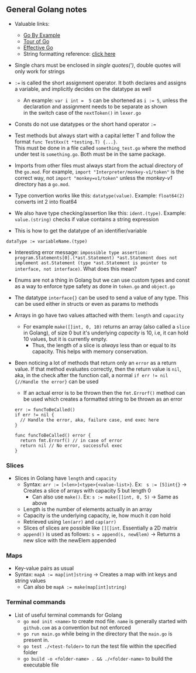 ## General Golang notes
- Valuable links: 
  - [Go By Example](https://gobyexample.com/)
  - [Tour of Go](https://go.dev/tour/list) 
  - [Effective Go](https://go.dev/doc/effective_go)
  - String formatting reference: [click here](https://gobyexample.com/string-formatting)

- Single chars must be enclosed in *single quotes(')*, double quotes will only work for strings
- `:=` is called the short assignment operator. It both declares and assigns a variable, and implicitly decides on the datatype as well
  - An example: `var i int =  5` can be shortened as `i := 5`, unless the declaration and assignment needs to be separate as shown  
  in the switch case of the `nextToken()` in `lexer.go`
- Consts do not use datatypes or the short hand operator `:=`

- Test methods but always start with a capital letter T and follow the format `func TestXxx(t *testing.T) {...}`.  
This must be done in a file called `something_test.go` where the method under test is `something.go`. Both must be in the same package.
- Imports from other files must always start from the actual directory of the `go.mod`. For example, `import "Interpreter/monkey-v1/token"` is the correct way, not `import "monkey=v1/token"` unless the *monkey-v1* directory has a `go.mod`. 


- Type convertion works like this: `datatype(value)`. Example: `float64(2)` converts int 2 into float64
- We also have type checking/assertion like this: `ident.(type)`. Example: `value.(string)` checks if value contains a string expression
- This is how to get the datatype of an identifier/variable
```
dataType := variableName.(type)
```
- Interesting error message: `impossible type assertion: program.Statements[0].(*ast.Statement)
	*ast.Statement does not implement ast.Statement (type *ast.Statement is pointer to interface, not interface)`. What does this mean?

- Enums are not a thing in Golang but we can use custom types and const as a way to enforce type safety as done in `token.go` and `object.go`
- The datatype `interface{}` can be used to send a value of any type. This can be used either in structs or even as params to methods
- Arrays in go have two values attached with them: `length` and `capacity`
  - For example `make([]int, 0, 10)` returns an array (also called a `slice` in Golang), of size 0 but it's underlying *capacity* is 10, i.e, it can hold 10 values, but it is currently empty.
    - Thus, the length of a slice is *always* less than or equal to its capacity. This helps with memory conservation.
- Been noticing a lot of methods that return only an `error` as a return value. If that method evaluates correctly, then the return value is `nil`, aka, in the check after the function call, a normal `if err != nil {//Handle the error}` can be used
  - If an actual error is to be thrown then the `fmt.Errorf()` method can be used which creates a formatted string to be thrown as an error
  ```
  err := funcToBeCalled()
  if err != nil {
    // Handle the error, aka, failure case, end exec here
  }
  
  func funcToBeCalled() error {
    return fmt.Errorf() // in case of error
    return nil // No error, successful exec
  }
  ```

### Slices
- Slices in Golang have `length` and `capacity`
  - Syntax: `arr := [<len>]<type>{<value-list>}`. Ex: ` s := [5]int{}` -> Creates a slice of arrays with capacity 5 but length 0
    - Can also use `make()`. Ex: `s := make([]int, 0, 5)` -> Same as above
  - Length is the number of elements actually in an array
  - Capacity is the underlying capacity, ie, how much it *can* hold
  - Retrieved using `len(arr)` and `cap(arr)`
  - Slices of slices are possible like `[][]int`. Essentially a 2D matrix
  - `append()` is used as follows: `s = append(s, newElem)` -> Returns a new slice with the newElem appended

### Maps
- Key-value pairs as usual
- Syntax: `mapA := map[int]string` -> Creates a map with int keys and string values
  - Can also be `mapA := make(map[int]string)`

### Terminal commands  
- List of useful terminal commands for Golang
  - `go mod init <name>` to create mod file. `name` is generally started with `github.com` as a convention but not enforced
  - `go run main.go` while being in the directory that the `main.go` is present in.
  - `go test ./<test-folder>` to run the test file within the specified folder
  - `go build -o <folder-name> . && ./<folder-name>` to build the executable file